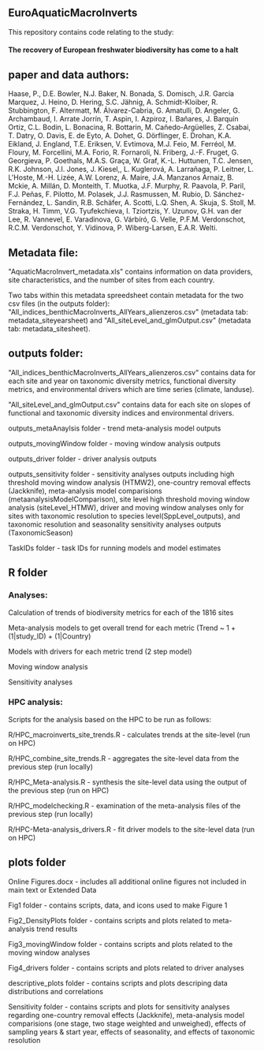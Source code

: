 ## EuroAquaticMacroInverts
This repository contains code relating to the study:

#### **The recovery of European freshwater biodiversity has come to a halt** ####

## paper and data authors:
Haase, P., D.E. Bowler, N.J. Baker, N. Bonada, S. Domisch, J.R. Garcia Marquez, J. Heino, D. Hering, S.C. Jähnig, A. Schmidt-Kloiber, R. Stubbington, F. Altermatt, M. Álvarez-Cabria, G. Amatulli, D. Angeler, G. Archambaud, I. Arrate Jorrín, T. Aspin, I. Azpiroz, I. Bañares, J. Barquín Ortiz, C.L. Bodin, L. Bonacina, R. Bottarin, M. Cañedo-Argüelles, Z. Csabai, T. Datry, O. Davis, E. de Eyto, A. Dohet, G. Dörflinger, E. Drohan, K.A. Eikland, J. England, T.E. Eriksen, V. Evtimova, M.J. Feio, M. Ferréol, M. Floury, M. Forcellini, M.A. Forio, R. Fornaroli, N. Friberg, J.-F. Fruget, G. Georgieva, P. Goethals, M.A.S. Graça, W. Graf, K.-L. Huttunen, T.C.  Jensen, R.K. Johnson, J.I. Jones, J. Kiesel,, L. Kuglerová, A. Larrañaga, P. Leitner, L. L'Hoste, M.-H. Lizée, A.W. Lorenz, A. Maire, J.A. Manzanos Arnaiz, B. Mckie, A. Millán, D. Monteith, T. Muotka, J.F. Murphy, R. Paavola, P. Paril, F.J. Peñas, F. Pilotto, M. Polasek, J.J. Rasmussen, M. Rubio, D. Sánchez-Fernández, L. Sandin, R.B. Schäfer, A. Scotti, L.Q. Shen, A. Skuja, S. Stoll, M. Straka, H. Timm, V.G. Tyufekchieva, I. Tziortzis, Y. Uzunov, G.H. van der Lee, R. Vannevel, E. Varadinova, G. Várbíró, G. Velle, P.F.M. Verdonschot, R.C.M. Verdonschot, Y. Vidinova, P. Wiberg-Larsen, E.A.R. Welti. 

## Metadata file:

"AquaticMacroInvert_metadata.xls" contains information on data providers, site characteristics, and the number of sites from each country. 

Two tabs within this metadata spreedsheet contain metadata for the two csv files (in the outputs folder):
"All_indices_benthicMacroInverts_AllYears_alienzeros.csv" (metadata tab: metadata_siteyearsheet) and 
"All_siteLevel_and_glmOutput.csv" (metadata tab: metadata_sitesheet).


## outputs folder:

"All_indices_benthicMacroInverts_AllYears_alienzeros.csv" contains data for each site and year on taxonomic diversity metrics, functional diversity metrics, and environmental drivers which are time series (climate, landuse).

"All_siteLevel_and_glmOutput.csv" contains data for each site on slopes of functional and taxonomic diversity indices and environmental drivers.

outputs_metaAnaylsis folder - trend meta-analysis model outputs

outputs_movingWindow folder - moving window analysis outputs

outputs_driver folder - driver analysis outputs 

outputs_sensitivity folder - sensitivity analyses outputs including high threshold moving window analysis (HTMW2), one-country removal effects (Jackknife), meta-analysis model comparisions (metaanalysisModelComparison), site level high threshold moving window analysis (siteLevel_HTMW), driver and moving window analyses only for sites with taxonomic resolution to species level(SppLevel_outputs), and taxonomic resolution and seasonality sensitivity analyses outputs (TaxonomicSeason)

TaskIDs folder - task IDs for running models and model estimates


## R folder
### Analyses:

Calculation of trends of biodiversity metrics for each of the 1816 sites

Meta-analysis models to get overall trend for each metric (Trend ~ 1 + (1|study_ID) + (1|Country)

Models with drivers for each metric trend (2 step model)

Moving window analysis

Sensitivity analyses

### HPC analysis: 

Scripts for the analysis based on the HPC to be run as follows:

R/HPC_macroinverts_site_trends.R - calculates trends at the site-level (run on HPC)

R/HPC_combine_site_trends.R - aggregates the site-level data from the previous step (run locally)

R/HPC_Meta-analysis.R - synthesis the site-level data using the output of the previous step (run on HPC)

R/HPC_modelchecking.R - examination of the meta-analysis files of the previous step (run locally)

R/HPC-Meta-analysis_drivers.R - fit driver models to the site-level data (run on HPC)


## plots folder

Online Figures.docx - includes all additional online figures not included in main text or Extended Data

Fig1 folder - contains scripts, data, and icons used to make Figure 1

Fig2_DensityPlots folder - contains scripts and plots related to meta-analysis trend results

Fig3_movingWindow folder - contains scripts and plots related to the moving window analyses

Fig4_drivers folder - contains scripts and plots related to driver analyses

descriptive_plots folder - contains scripts and plots descriping data distributions and correlations

Sensitivity folder - contains scripts and plots for sensitivity analyses regarding one-country removal effects (Jackknife), meta-analysis model comparisions (one stage, two stage weighted and unweighed), effects of sampling years & start year, effects of seasonality, and effects of taxonomic resolution





